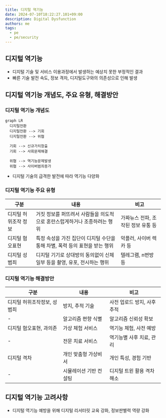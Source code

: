 ```yaml
---
title: 디지털 역기능
date: 2024-07-10T18:22:27.101+09:00
description: Digital Dysfunction
authors: me
tags: 
  - pe
  - pe/security 
---
```


## 디지털 역기능

- 디지털 기술 및 서비스 이용과정에서 발생하는 예상치 못한 부정적인 결과
- 빠른 기술 발전 속도, 정보 격차, 디지털도구와의 의존성으로 인해 발생

## 디지털 역기능 개념도, 주요 유형, 해결방안

### 디지털 역기능 개념도

```mermaid
graph LR
  디지털전환
  디지털전환 --> 기회
  디지털전환 --> 위협

  기회 --> 신규가치창출
  기회 --> 사회문제해결

  위협 --> 역기능문제발생
  위협 --> 사이버범죄증가
```

- 디지털 기술의 급격한 발전에 따라 역기능 다양화

### 디지털 역기능 주요 유형

| 구분 | 내용 | 비고 |
| --- | --- | --- |
| 디지털 허위조작 정보 | 거짓 정보를 퍼뜨려서 사람들을 의도적으로 혼란스럽게하거나 조종하려는 행위 | 가짜뉴스 전파, 조작된 정보 유통 등 |
| 디지털 혐오표현 | 특정 속성을 가진 집단이 디지털 수단을 통해 차별, 폭력 등의 표현을 받는 행위 | 악플러, 사이버 렉카 등 |
| 디지털 성범죄 | 디지털 기기로 상대방의 동의없이 신체 일부 등을 촬영, 유포, 전시하는 행위 | 텔레그램, n번방 등 |

### 디지털 역기능 해결방안

| 구분 | 내용 | 비고 |
| --- | --- | --- |
| 디지털 허위조작정보, 성범죄 | 방지, 추적 기술 | 사전 업로드 방지, 사후 추적 |
| - | 알고리즘 편향 식별 | 알고리즘 신뢰성 확보 |
| 디지털 혐오표현, 과의존 | 가상 체험 서비스 | 역기능 체험, 사전 예방 |
| - | 전문 치료 서비스 | 역기능별 사후 치료, 관리 |
| 디지털 격차 | 개인 맞춤형 가상비서 | 개인 특성, 경험 기반 |
| - | 시뮬레이션 기반 컨설팅 | 디지털 트윈 활용 격차 해소 |

## 디지털 역기능 고려사항

- 디지털 역기능 예방을 위해 디지털 리서터릿 교육 강화, 정보판별력 역량 강화
